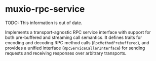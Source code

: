 # muxio-rpc-service

TODO: This information is out of date.

Implements a transport-agnostic RPC service interface with support for both pre-buffered and streaming call semantics. It defines traits for encoding and decoding RPC method calls (`RpcMethodPrebuffered`), and provides a unified interface (`RpcServiceCallerInterface`) for sending requests and receiving responses over arbitrary transports.
